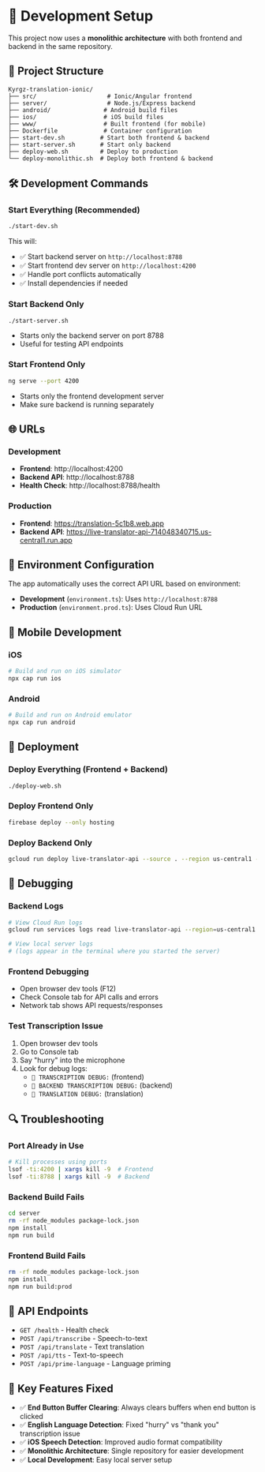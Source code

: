 # 🚀 Development Setup

This project now uses a **monolithic architecture** with both frontend and backend in the same repository.

## 📁 Project Structure

```
Kyrgz-translation-ionic/
├── src/                    # Ionic/Angular frontend
├── server/                 # Node.js/Express backend
├── android/               # Android build files
├── ios/                   # iOS build files
├── www/                   # Built frontend (for mobile)
├── Dockerfile             # Container configuration
├── start-dev.sh          # Start both frontend & backend
├── start-server.sh       # Start only backend
├── deploy-web.sh         # Deploy to production
└── deploy-monolithic.sh  # Deploy both frontend & backend
```

## 🛠️ Development Commands

### Start Everything (Recommended)
```bash
./start-dev.sh
```
This will:
- ✅ Start backend server on `http://localhost:8788`
- ✅ Start frontend dev server on `http://localhost:4200`
- ✅ Handle port conflicts automatically
- ✅ Install dependencies if needed

### Start Backend Only
```bash
./start-server.sh
```
- Starts only the backend server on port 8788
- Useful for testing API endpoints

### Start Frontend Only
```bash
ng serve --port 4200
```
- Starts only the frontend development server
- Make sure backend is running separately

## 🌐 URLs

### Development
- **Frontend**: http://localhost:4200
- **Backend API**: http://localhost:8788
- **Health Check**: http://localhost:8788/health

### Production
- **Frontend**: https://translation-5c1b8.web.app
- **Backend API**: https://live-translator-api-714048340715.us-central1.run.app

## 🔧 Environment Configuration

The app automatically uses the correct API URL based on environment:

- **Development** (`environment.ts`): Uses `http://localhost:8788`
- **Production** (`environment.prod.ts`): Uses Cloud Run URL

## 📱 Mobile Development

### iOS
```bash
# Build and run on iOS simulator
npx cap run ios
```

### Android
```bash
# Build and run on Android emulator
npx cap run android
```

## 🚀 Deployment

### Deploy Everything (Frontend + Backend)
```bash
./deploy-web.sh
```

### Deploy Frontend Only
```bash
firebase deploy --only hosting
```

### Deploy Backend Only
```bash
gcloud run deploy live-translator-api --source . --region us-central1 --allow-unauthenticated --clear-base-image
```

## 🐛 Debugging

### Backend Logs
```bash
# View Cloud Run logs
gcloud run services logs read live-translator-api --region=us-central1 --limit=50

# View local server logs
# (logs appear in the terminal where you started the server)
```

### Frontend Debugging
- Open browser dev tools (F12)
- Check Console tab for API calls and errors
- Network tab shows API requests/responses

### Test Transcription Issue
1. Open browser dev tools
2. Go to Console tab
3. Say "hurry" into the microphone
4. Look for debug logs:
   - `🎤 TRANSCRIPTION DEBUG:` (frontend)
   - `🎤 BACKEND TRANSCRIPTION DEBUG:` (backend)
   - `🔄 TRANSLATION DEBUG:` (translation)

## 🔍 Troubleshooting

### Port Already in Use
```bash
# Kill processes using ports
lsof -ti:4200 | xargs kill -9  # Frontend
lsof -ti:8788 | xargs kill -9  # Backend
```

### Backend Build Fails
```bash
cd server
rm -rf node_modules package-lock.json
npm install
npm run build
```

### Frontend Build Fails
```bash
rm -rf node_modules package-lock.json
npm install
npm run build:prod
```

## 📝 API Endpoints

- `GET /health` - Health check
- `POST /api/transcribe` - Speech-to-text
- `POST /api/translate` - Text translation
- `POST /api/tts` - Text-to-speech
- `POST /api/prime-language` - Language priming

## 🎯 Key Features Fixed

- ✅ **End Button Buffer Clearing**: Always clears buffers when end button is clicked
- ✅ **English Language Detection**: Fixed "hurry" vs "thank you" transcription issue
- ✅ **iOS Speech Detection**: Improved audio format compatibility
- ✅ **Monolithic Architecture**: Single repository for easier development
- ✅ **Local Development**: Easy local server setup
